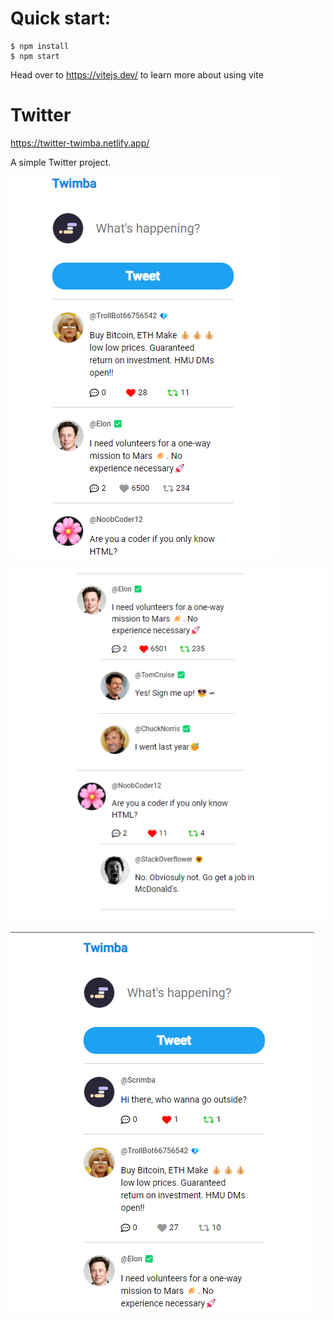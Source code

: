 # Quick start:

```
$ npm install
$ npm start
```

Head over to https://vitejs.dev/ to learn more about using vite

# Twitter

https://twitter-twimba.netlify.app/

A simple Twitter project.

![Alt text](./screenshots/twimba-one.png)

![Alt text](./screenshots/twimba-three.png)

![Alt text](./screenshots/twimba-two.png)
